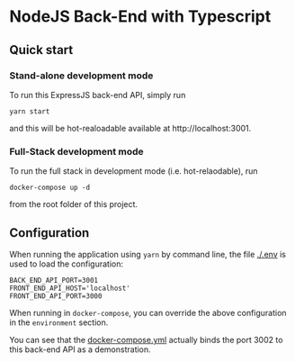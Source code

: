 # NodeJS Back-End with Typescript

## Quick start

### Stand-alone development mode

To run this ExpressJS back-end API, simply run
```
yarn start
```
and this will be hot-realoadable available at http://localhost:3001.

### Full-Stack development mode

To run the full stack in development mode (i.e. hot-relaodable), run
```
docker-compose up -d
```
from the root folder of this project.


## Configuration

When running the application using `yarn` by command line, the file [./.env](./env) is used to load the configuration:
```
BACK_END_API_PORT=3001
FRONT_END_API_HOST='localhost'
FRONT_END_API_PORT=3000
```

When running in `docker-compose`, you can override the above configuration in the `environment` section.

You can see that the [docker-compose.yml](../docker-compose.yml) actually binds the port 3002 to this back-end API as a demonstration.